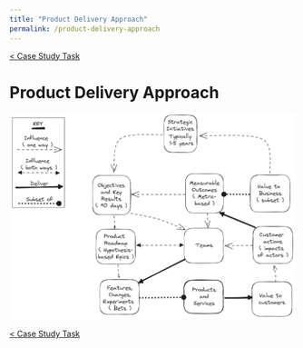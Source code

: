 ```yaml
---
title: "Product Delivery Approach"
permalink: /product-delivery-approach
---
```


[< Case Study Task](https://robertbarrow.github.io/primarybid/)


# Product Delivery Approach

![Influence and Delivery](/assets/influence-and-delivery.png "Influence and Delivery")

[< Case Study Task](https://robertbarrow.github.io/primarybid/)
